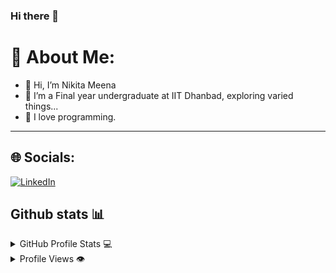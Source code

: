 ### Hi there 👋


# 💫 About Me:
- 👋 Hi, I’m Nikita Meena
- 🔭 I’m a Final year undergraduate at IIT Dhanbad, exploring varied things...<br>
- 👀 I love programming.

---

## 🌐 Socials:
[![LinkedIn](https://img.shields.io/badge/LinkedIn-%230077B5.svg?logo=linkedin&logoColor=white)](https://www.linkedin.com/in/nikita-meena-603b4b24b/?lipi=urn%3Ali%3Apage%3Ad_flagship3_feed%3BVCOHCcL%2BQ06bqSp%2FJ0dDcA%3D%3D) 

## Github stats 📊

<details>
  <summary>GitHub Profile Stats 💻</summary>
  <br/>
    <a href="https://github.com/anuraghazra/github-readme-stats"><img src="https://github-readme-stats.vercel.app/api?username=Nikiitism&show_icons=true&hide_border=true&hide=issues&theme=radical" /></a>
    <a href="https://github.com/anuraghazra/github-readme-stats"><img src="https://github-readme-stats.vercel.app/api/top-langs/?username=Nikiitism&layout=compact&theme=radical&langs_count=6" /></a>

  <br/>
</details>

<details>
  <summary>Profile Views 👁️</summary>
  <br/>
  <img src="https://komarev.com/ghpvc/?username=Nikiitism&label=PROFILE+VIEWS&style=for-the-badge&color=brightgreen">

</details>
